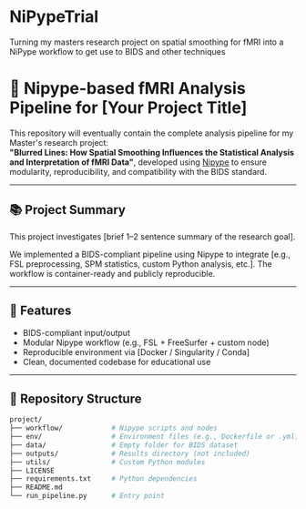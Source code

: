 # NiPypeTrial
Turning my masters research project on spatial smoothing for fMRI into a NiPype workflow to get use to BIDS and other techniques

# 🧠 Nipype-based fMRI Analysis Pipeline for [Your Project Title]

This repository will eventually contain the complete analysis pipeline for my Master's research project:  
**"Blurred Lines: How Spatial Smoothing
Influences the Statistical Analysis and
Interpretation of fMRI Data"**,  developed using [Nipype](https://nipype.readthedocs.io/en/latest/) to ensure modularity, reproducibility, and compatibility with the BIDS standard.

---

## 📚 Project Summary

This project investigates [brief 1–2 sentence summary of the research goal].

We implemented a BIDS-compliant pipeline using Nipype to integrate [e.g., FSL preprocessing, SPM statistics, custom Python analysis, etc.]. The workflow is container-ready and publicly reproducible.

---

## 🧩 Features

- BIDS-compliant input/output
- Modular Nipype workflow (e.g., FSL + FreeSurfer + custom node)
- Reproducible environment via [Docker / Singularity / Conda]
- Clean, documented codebase for educational use

---

## 📂 Repository Structure

```bash
project/
├── workflow/            # Nipype scripts and nodes
├── env/                 # Environment files (e.g., Dockerfile or .yml)
├── data/                # Empty folder for BIDS dataset
├── outputs/             # Results directory (not included)
├── utils/               # Custom Python modules
├── LICENSE
├── requirements.txt     # Python dependencies
├── README.md
└── run_pipeline.py      # Entry point
